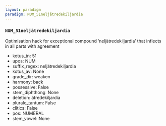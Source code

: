 ```yaml
---
layout: paradigm
paradigm: NUM_51neljätredekiljardia
---
```

### ` NUM_51neljätredekiljardia `

Optimisation hack for exceptional compound ’neljätredekiljardia’ that inflects in all parts with agreement
* kotus_tn: 51
* upos: NUM
* suffix_regex: neljätredekiljardia
* kotus_av: None
* grade_dir: weaken
* harmony: back
* possessive: False
* stem_diphthong: None
* deletion: ätredekiljardia
* plurale_tantum: False
* clitics: False
* pos: NUMERAL
* stem_vowel: None

